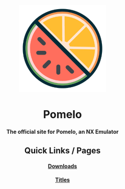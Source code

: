 <div align="center">
  
<img src="pomelo-icon.avif" width="230" height="230" alt="Pomelo Emu Logo" title="''Pomelo Emu Waterslice'' by CycloKid is licensed under CC BY-NC 4.0">

# Pomelo

#### The official site for Pomelo, an NX Emulator

## Quick Links / Pages

#### [Downloads](https://pomelo-emu.github.io/downloads.html)

#### [Titles](https://pomelo-emu.github.io/titles.html)

</div>
